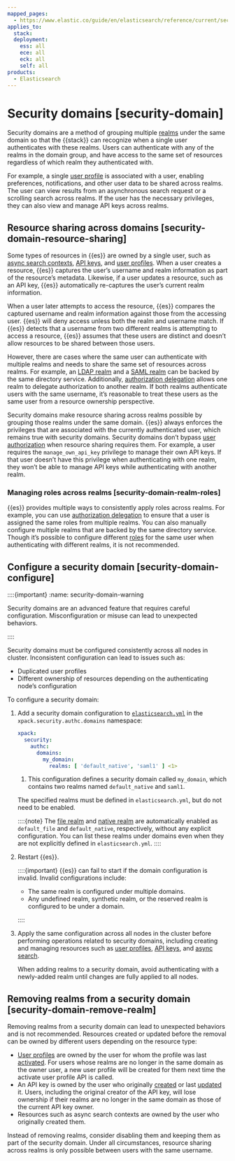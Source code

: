 ```yaml
---
mapped_pages:
  - https://www.elastic.co/guide/en/elasticsearch/reference/current/security-domain.html
applies_to:
  stack:
  deployment:
    ess: all
    ece: all
    eck: all
    self: all
products:
  - Elasticsearch
---
```


# Security domains [security-domain]

Security domains are a method of grouping multiple [realms](authentication-realms.md) under the same domain so that the {{stack}} can recognize when a single user authenticates with these realms. Users can authenticate with any of the realms in the domain group, and have access to the same set of resources regardless of which realm they authenticated with.

For example, a single [user profile](user-profiles.md) is associated with a user, enabling preferences, notifications, and other user data to be shared across realms. The user can view results from an asynchronous search request or a scrolling search across realms. If the user has the necessary privileges, they can also view and manage API keys across realms.

## Resource sharing across domains [security-domain-resource-sharing]

Some types of resources in {{es}} are owned by a single user, such as [async search contexts](https://www.elastic.co/docs/api/doc/elasticsearch/operation/operation-async-search-submit), [API keys](https://www.elastic.co/docs/api/doc/elasticsearch/operation/operation-security-create-api-key), and [user profiles](user-profiles.md). When a user creates a resource, {{es}} captures the user’s username and realm information as part of the resource’s metadata. Likewise, if a user updates a resource, such as an API key, {{es}} automatically re-captures the user’s current realm information.

When a user later attempts to access the resource, {{es}} compares the captured username and realm information against those from the accessing user. {{es}} will deny access unless both the realm and username match. If {{es}} detects that a username from two different realms is attempting to access a resource, {{es}} assumes that these users are distinct and doesn’t allow resources to be shared between those users.

However, there are cases where the same user can authenticate with multiple realms and needs to share the same set of resources across realms. For example, an [LDAP realm](ldap.md) and a [SAML realm](saml.md) can be backed by the same directory service. Additionally, [authorization delegation](authorization-delegation.md) allows one realm to delegate authorization to another realm. If both realms authenticate users with the same username, it’s reasonable to treat these users as the same user from a resource ownership perspective.

Security domains make resource sharing across realms possible by grouping those realms under the same domain. {{es}} always enforces the privileges that are associated with the currently authenticated user, which remains true with security domains. Security domains don’t bypass [user authorization](user-roles.md) when resource sharing requires them. For example, a user requires the `manage_own_api_key` privilege to manage their own API keys. If that user doesn’t have this privilege when authenticating with one realm, they won’t be able to manage API keys while authenticating with another realm.

### Managing roles across realms [security-domain-realm-roles]

{{es}} provides multiple ways to consistently apply roles across realms. For example, you can use [authorization delegation](authorization-delegation.md) to ensure that a user is assigned the same roles from multiple realms. You can also manually configure multiple realms that are backed by the same directory service. Though it’s possible to configure different [roles](user-roles.md#roles) for the same user when authenticating with different realms, it is not recommended.



## Configure a security domain [security-domain-configure]

::::{important}
:name: security-domain-warning

Security domains are an advanced feature that requires careful configuration. Misconfiguration or misuse can lead to unexpected behaviors.

::::


Security domains must be configured consistently across all nodes in cluster. Inconsistent configuration can lead to issues such as:

* Duplicated user profiles
* Different ownership of resources depending on the authenticating node’s configuration

To configure a security domain:

1. Add a security domain configuration to [`elasticsearch.yml`](/deploy-manage/stack-settings.md) in the `xpack.security.authc.domains` namespace:

    ```yaml
    xpack:
      security:
        authc:
          domains:
            my_domain:
              realms: [ 'default_native', 'saml1' ] <1>
    ```

    1. This configuration defines a security domain called `my_domain`, which contains two realms named `default_native` and `saml1`.


    The specified realms must be defined in `elasticsearch.yml`, but do not need to be enabled.

    ::::{note}
    The [file realm](file-based.md) and [native realm](native.md) are automatically enabled as `default_file` and `default_native`, respectively, without any explicit configuration. You can list these realms under domains even when they are not explicitly defined in `elasticsearch.yml`.
    ::::

2. Restart {{es}}.

    ::::{important}
    {{es}} can fail to start if the domain configuration is invalid. Invalid configurations include:

    * The same realm is configured under multiple domains.
    * Any undefined realm, synthetic realm, or the reserved realm is configured to be under a domain.

    ::::

3. Apply the same configuration across all nodes in the cluster before performing operations related to security domains, including creating and managing resources such as [user profiles](user-profiles.md), [API keys](https://www.elastic.co/docs/api/doc/elasticsearch/operation/operation-security-create-api-key), and [async search](https://www.elastic.co/docs/api/doc/elasticsearch/operation/operation-async-search-submit).

    When adding realms to a security domain, avoid authenticating with a newly-added realm until changes are fully applied to all nodes.



## Removing realms from a security domain [security-domain-remove-realm]

Removing realms from a security domain can lead to unexpected behaviors and is not recommended. Resources created or updated before the removal can be owned by different users depending on the resource type:

* [User profiles](user-profiles.md) are owned by the user for whom the profile was last [activated](https://www.elastic.co/docs/api/doc/elasticsearch/operation/operation-security-activate-user-profile). For users whose realms are no longer in the same domain as the owner user, a new user profile will be created for them next time the activate user profile API is called.
* An API key is owned by the user who originally [created](https://www.elastic.co/docs/api/doc/elasticsearch/operation/operation-security-create-api-key) or last [updated](https://www.elastic.co/docs/api/doc/elasticsearch/operation/operation-security-update-api-key) it. Users, including the original creator of the API key, will lose ownership if their realms are no longer in the same domain as those of the current API key owner.
* Resources such as async search contexts are owned by the user who originally created them.

Instead of removing realms, consider disabling them and keeping them as part of the security domain. Under all circumstances, resource sharing across realms is only possible between users with the same username.


